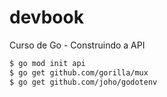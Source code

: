 # devbook
Curso de Go - Construindo a API


```bash
$ go mod init api
$ go get github.com/gorilla/mux
$ go get github.com/joho/godotenv
```